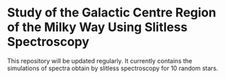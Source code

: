# Study of the Galactic Centre Region of the Milky Way Using Slitless Spectroscopy

This repository will be updated regularly. It currently contains the simulations of spectra obtain by slitless spectroscopy for 10 random stars.
